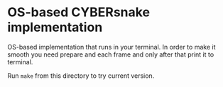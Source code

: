 # OS-based CYBERsnake implementation

OS-based implementation that runs in your terminal. In order to make it smooth 
you need prepare and each frame and only after that print it to terminal.

Run `make` from this directory to try current version.
